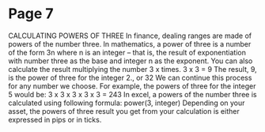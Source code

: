 # Page 7

CALCULATING POWERS OF
THREE
In finance, dealing ranges are made of powers of the
number three.
In mathematics, a power of three is a number of the
form 3n where n is an integer – that is, the result
of exponentiation with number three as the base and
integer n as the exponent.
You can also calculate the result multiplying the number 3
x times.
3 x 3 = 9
The result, 9, is the power of three for the integer 2., or 32
We can continue this process for any number we choose. For
example, the powers of three for the integer 5 would be:
3 x 3 x 3 x 3 x 3 = 243
In excel, a powers of the number three is calculated using
following formula:
power(3, integer)
Depending on your asset, the powers of three result you
get from your calculation is either expressed in pips or in
ticks.